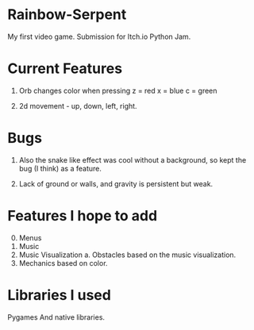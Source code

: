 # Rainbow-Serpent
My first video game. Submission for Itch.io Python Jam.

# Current Features

1. Orb changes color when pressing
z = red
x = blue
c = green

2. 2d movement - up, down, left, right.

# Bugs
1. Also the snake like effect was cool without a background, so
kept the bug (I think) as a feature.

2. Lack of ground or walls, and gravity is persistent but weak.

# Features I hope to add
0. Menus
1. Music
2. Music Visualization
  a. Obstacles based on the music visualization.
3. Mechanics based on color.

# Libraries I used
Pygames
And native libraries.
